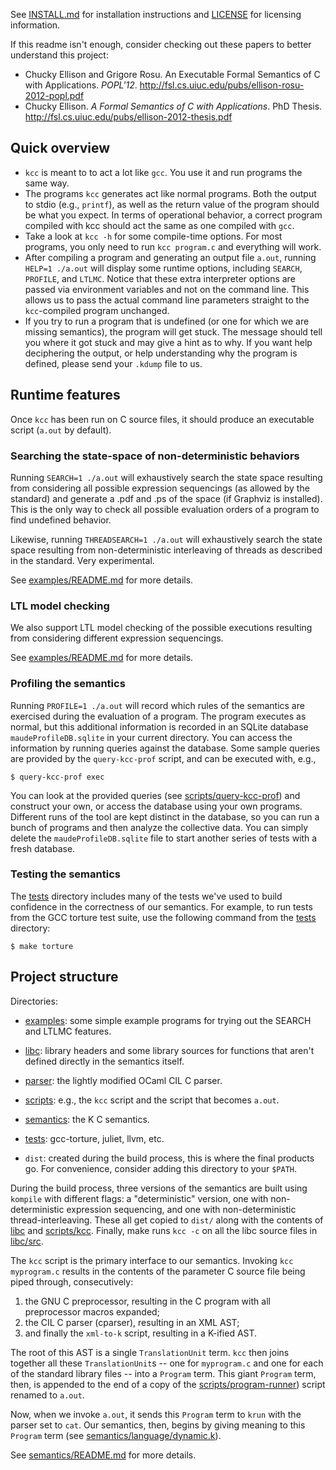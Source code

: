See [INSTALL.md][] for installation instructions and [LICENSE][] for licensing
information.

If this readme isn't enough, consider checking out these papers to better
understand this project:
- Chucky Ellison and Grigore Rosu. An Executable Formal Semantics of C with 
  Applications. *POPL'12*. 
  <http://fsl.cs.uiuc.edu/pubs/ellison-rosu-2012-popl.pdf>
- Chucky Ellison. *A Formal Semantics of C with Applications*. PhD Thesis.
  <http://fsl.cs.uiuc.edu/pubs/ellison-2012-thesis.pdf>

## Quick overview
- `kcc` is meant to to act a lot like `gcc`. You use it and run programs the
  same way.
- The programs `kcc` generates act like normal programs. Both the output to
  stdio (e.g., `printf`), as well as the return value of the program should be
  what you expect. In terms of operational behavior, a correct program
  compiled with kcc should act the same as one compiled with `gcc`.
- Take a look at `kcc -h` for some compile-time options. For most programs,
  you only need to run `kcc program.c` and everything will work.
- After compiling a program and generating an output file `a.out`, running
  `HELP=1 ./a.out` will display some runtime options, including `SEARCH`,
  `PROFILE`, and `LTLMC`. Notice that these extra interpreter options are
  passed via environment variables and not on the command line. This allows us
  to pass the actual command line parameters straight to the `kcc`-compiled
  program unchanged.
- If you try to run a program that is undefined (or one for which we are
  missing semantics), the program will get stuck. The message should tell you
  where it got stuck and may give a hint as to why. If you want help
  deciphering the output, or help understanding why the program is defined,
  please send your `.kdump` file to us.

## Runtime features

Once `kcc` has been run on C source files, it should produce an executable
script (`a.out` by default).

### Searching the state-space of non-deterministic behaviors

Running `SEARCH=1 ./a.out` will exhaustively search the state space resulting
from considering all possible expression sequencings (as allowed by the
standard) and generate a .pdf and .ps of the space (if Graphviz is installed).
This is the only way to check all possible evaluation orders of a program to
find undefined behavior.

Likewise, running `THREADSEARCH=1 ./a.out` will exhaustively search the state
space resulting from non-deterministic interleaving of threads as described in
the standard. Very experimental.

See [examples/README.md](examples/README.md#search) for more details.

### LTL model checking

We also support LTL model checking of the possible executions resulting from
considering different expression sequencings.

See [examples/README.md](examples/README.md#ltl-model-checking) for more details.

### Profiling the semantics

Running `PROFILE=1 ./a.out` will record which rules of the semantics are
exercised during the evaluation of a program. The program executes as normal,
but this additional information is recorded in an SQLite database
`maudeProfileDB.sqlite` in your current directory. You can access the
information by running queries against the database. Some sample queries are
provided by the `query-kcc-prof` script, and can be executed with, e.g., 
```
$ query-kcc-prof exec
```
You can look at the provided queries (see [scripts/query-kcc-prof][]) and
construct your own, or access the database using your own programs. Different
runs of the tool are kept distinct in the database, so you can run a bunch of
programs and then analyze the collective data. You can simply delete the
`maudeProfileDB.sqlite` file to start another series of tests with a fresh
database.

### Testing the semantics

The [tests][] directory includes many of the tests we've used to build confidence
in the correctness of our semantics. For example, to run tests from the GCC
torture test suite, use the following command from the [tests][] directory:
```
$ make torture
```

## Project structure

Directories:

- [examples][]: some simple example programs for trying out the SEARCH and
  LTLMC features.

- [libc][]: library headers and some library sources for functions that aren't
  defined directly in the semantics itself.

- [parser][]: the lightly modified OCaml CIL C parser.

- [scripts][]: e.g., the `kcc` script and the script that becomes `a.out`.

- [semantics][]: the K C semantics.

- [tests][]: gcc-torture, juliet, llvm, etc.

- `dist`: created during the build process, this is where the final products
  go. For convenience, consider adding this directory to your `$PATH`.

During the build process, three versions of the semantics are built using
`kompile` with different flags: a "deterministic" version, one with
non-deterministic expression sequencing, and one with non-deterministic
thread-interleaving. These all get copied to `dist/` along with the contents of
[libc][] and [scripts/kcc][]. Finally, make runs `kcc -c` on all the libc
source files in [libc/src][].

The `kcc` script is the primary interface to our semantics. Invoking `kcc
myprogram.c` results in the contents of the parameter C source file being piped
through, consecutively:

1. the GNU C preprocessor, resulting in the C program with all preprocessor
   macros expanded;
2. the CIL C parser (cparser), resulting in an XML AST;
3. and finally the `xml-to-k` script, resulting in a K-ified AST.

The root of this AST is a single `TranslationUnit` term. `kcc` then joins
together all these `TranslationUnit`s -- one for `myprogram.c` and one for each
of the standard library files -- into a `Program` term. This giant `Program`
term, then, is appended to the end of a copy of the [scripts/program-runner][])
script renamed to `a.out`.

Now, when we invoke `a.out`, it sends this `Program` term to `krun` with the
parser set to `cat`. Our semantics, then, begins by giving meaning to this
`Program` term (see [semantics/language/dynamic.k][]).

See [semantics/README.md][] for more details.

[semantics/README.md]: semantics/README.md
[semantics/language/dynamic.k]: semantics/language/dynamic.k
[scripts/kcc]: scripts/kcc
[scripts/program-runner]: scripts/program-runner
[scripts/query-kcc-prof]: scripts/query-kcc-prof
[examples]: examples
[libc]: libc
[libc/src]: libc/src
[parser]: parser
[scripts]: scripts
[semantics]: semantics
[tests]: tests
[INSTALL.md]: INSTALL.md
[LICENSE]: LICENSE
